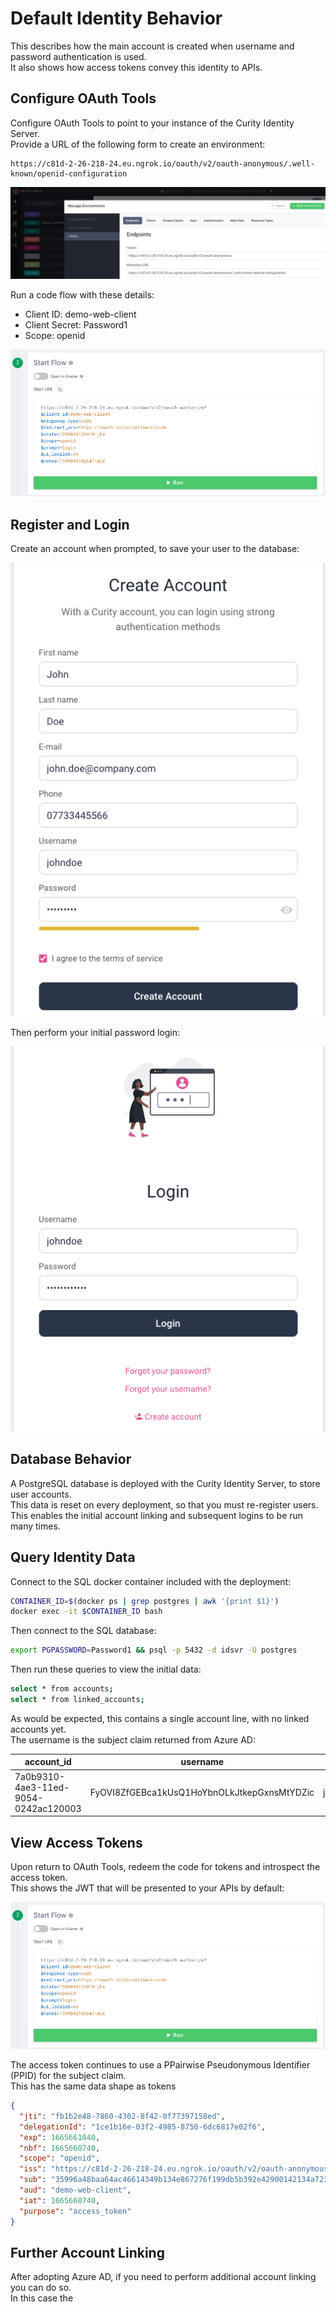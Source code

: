 # Default Identity Behavior

This describes how the main account is created when username and password authentication is used.\
It also shows how access tokens convey this identity to APIs.

## Configure OAuth Tools

Configure OAuth Tools to point to your instance of the Curity Identity Server.\
Provide a URL of the following form to create an environment:

```text
https://c81d-2-26-218-24.eu.ngrok.io/oauth/v2/oauth-anonymous/.well-known/openid-configuration
```

![OAuth Tools Environment](../images/1-default-behavior/oauth-tools-environment.png)

Run a code flow with these details:

- Client ID: demo-web-client
- Client Secret: Password1
- Scope: openid

![OAuth Tools Code Flow](../images/1-default-behavior/oauth-tools-code-flow.png)

## Register and Login

Create an account when prompted, to save your user to the database:

![Create Account](../images/1-default-behavior/create-account.png)

Then perform your initial password login:

![Initial Login](../images/1-default-behavior/initial-login.png)

## Database Behavior

A PostgreSQL database is deployed with the Curity Identity Server, to store user accounts.\
This data is reset on every deployment, so that you must re-register users.\
This enables the initial account linking and subsequent logins to be run many times.

## Query Identity Data

Connect to the SQL docker container included with the deployment:

```bash
CONTAINER_ID=$(docker ps | grep postgres | awk '{print $1}')
docker exec -it $CONTAINER_ID bash
```

Then connect to the SQL database:

```bash
export PGPASSWORD=Password1 && psql -p 5432 -d idsvr -U postgres
```

Then run these queries to view the initial data:

```bash
select * from accounts;
select * from linked_accounts;
```

As would be expected, this contains a single account line, with no linked accounts yet.\
The username is the subject claim returned from Azure AD:

| account_id | username | email |
| ---------- | -------- | ----- |
| 7a0b9310-4ae3-11ed-9054-0242ac120003 | FyOVI8ZfGEBca1kUsQ1HoYbnOLkJtkepGxnsMtYDZic | john.doe@company.com |

## View Access Tokens

Upon return to OAuth Tools, redeem the code for tokens and introspect the access token.\
This shows the JWT that will be presented to your APIs by default:

![OAuth Tools Introspection](../images/1-default-behavior/oauth-tools-introspection.png)

The access token continues to use a PPairwise Pseudonymous Identifier (PPID) for the subject claim.\
This has the same data shape as tokens 

```json
{
  "jti": "fb1b2e48-7860-4302-8f42-0f77397158ed",
  "delegationId": "1ce1b16e-03f2-4985-8750-6dc6817e02f6",
  "exp": 1665661040,
  "nbf": 1665660740,
  "scope": "openid",
  "iss": "https://c81d-2-26-218-24.eu.ngrok.io/oauth/v2/oauth-anonymous",
  "sub": "35996a48baa64ac46614349b134e867276f199db5b392e42900142134a723e51",
  "aud": "demo-web-client",
  "iat": 1665660740,
  "purpose": "access_token"
}
```

## Further Account Linking

After adopting Azure AD, if you need to perform additional account linking you can do so.\
In this case the 
